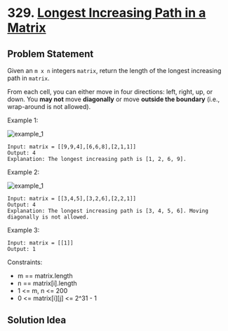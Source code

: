 # 329. [Longest Increasing Path in a Matrix](https://leetcode.com/problems/longest-increasing-path-in-a-matrix/)

## Problem Statement
Given an `m x n` integers `matrix`, return the length of the longest increasing path in `matrix`.

From each cell, you can either move in four directions: left, right, up, or down. You **may not** move **diagonally** or move **outside the boundary** (i.e., wrap-around is not allowed).

Example 1:

<img align="middle" src="https://assets.leetcode.com/uploads/2021/01/05/grid1.jpg" alt="example_1"/>

```
Input: matrix = [[9,9,4],[6,6,8],[2,1,1]]
Output: 4
Explanation: The longest increasing path is [1, 2, 6, 9].
```

Example 2:

<img align="middle" src="https://assets.leetcode.com/uploads/2021/01/27/tmp-grid.jpg" alt="example_1"/>

```
Input: matrix = [[3,4,5],[3,2,6],[2,2,1]]
Output: 4
Explanation: The longest increasing path is [3, 4, 5, 6]. Moving diagonally is not allowed.
```
Example 3:

```
Input: matrix = [[1]]
Output: 1
```

Constraints:
* m == matrix.length
* n == matrix[i].length
* 1 <= m, n <= 200
* 0 <= matrix[i][j] <= 2^31 - 1

## Solution Idea

